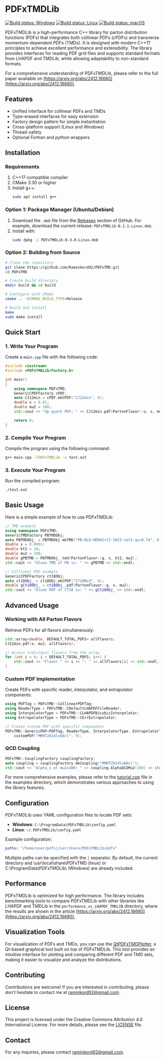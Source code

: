 # PDFxTMDLib

<!-- AppVeyor Build Status Badges -->
[![Build status: Windows](https://ci.appveyor.com/api/projects/status/github/Raminkord92/PDFxTMD?branch=main&svg=true&job=Image:Visual%20Studio%202019)](https://ci.appveyor.com/project/Raminkord92/PDFxTMD)
[![Build status: Linux](https://ci.appveyor.com/api/projects/status/github/Raminkord92/PDFxTMD?branch=main&svg=true&job=Image:Ubuntu2204)](https://ci.appveyor.com/project/Raminkord92/PDFxTMD)
[![Build status: macOS](https://ci.appveyor.com/api/projects/status/github/Raminkord92/PDFxTMD?branch=main&svg=true&job=Image:macOS)](https://ci.appveyor.com/project/Raminkord92/PDFxTMD)

PDFxTMDLib is a high-performance C++ library for parton distribution functions (PDFs) that integrates both collinear PDFs (cPDFs) and transverse momentum-dependent PDFs (TMDs). It is designed with modern C++17 principles to achieve excellent performance and extensibility. The library provides interfaces for reading PDF grid files and supports standard formats from LHAPDF and TMDLib, while allowing adaptability to non-standard formats.

For a comprehensive understanding of PDFxTMDLib, please refer to the full paper available on [https://arxiv.org/abs/2412.16680](https://arxiv.org/abs/2412.16680).


## Features

- Unified interface for collinear PDFs and TMDs
- Type-erased interfaces for easy extension
- Factory design pattern for simple instantiation
- Cross-platform support (Linux and Windows)
- Thread-safety
- Optional Fortran and python wrappers

## Installation

### Requirements
1. C++17 compatible compiler
2. CMake 3.30 or higher
3. Install g++:
   ```bash
   sudo apt install g++
   ```
### Option 1: Package Manager (Ubuntu/Debian)

1. Download the `.deb` file from the [Releases](https://github.com/Raminkord92/PDFxTMD/releases) section of GitHub. For example, download the current release: `PDFxTMDLib-0.1.1-Linux.deb`.
2. Install with:
   ```bash
   sudo dpkg -i PDFxTMDLib-0.3.0-Linux.deb
   ```

### Option 2: Building from Source

```bash
# Clone the repository
git clone https://github.com/Raminkord92/PDFxTMD.git
cd PDFxTMD

# Create build directory
mkdir build && cd build

# Configure with CMake
cmake .. -DCMAKE_BUILD_TYPE=Release

# Build and install
make
sudo make install
```

## Quick Start

### 1. Write Your Program
Create a `main.cpp` file with the following code:

```cpp
#include <iostream>
#include <PDFxTMDLib/Factory.h>

int main()
{
    using namespace PDFxTMD;
    GenericCPDFFactory cPDF;
    auto CJ12min = cPDF.mkCPDF("CJ12min", 0);
    double x = 0.01;
    double mu2 = 100;
    std::cout << "Up quark PDF: " << CJ12min.pdf(PartonFlavor::u, x, mu2) << std::endl;

    return 0;
}
```

### 2. Compile Your Program
Compile the program using the following command:
```bash
g++ main.cpp -lPDFxTMDLib -o test.out
```

### 3. Execute Your Program
Run the compiled program:
```bash
./test.out
```

## Basic Usage

Here is a simple example of how to use PDFxTMDLib:

```cpp
// TMD example
using namespace PDFxTMD;
GenericTMDFactory PBTMDObj;
auto PBTMDObj_ = PBTMDObj.mkTMD("PB-NLO-HERAI+II-2023-set2-qs=0.74", 0);
double x = 0.0001;
double kt2 = 10;
double mu2 = 100;
double gPBTMD = PBTMDObj_.tmd(PartonFlavor::g, x, kt2, mu2);
std::cout << "Gluon TMD of PB is: " << gPBTMD << std::endl;

// Collinear PDF example
GenericCPDFFactory ct18Obj;
auto ct18Obj_ = ct18Obj.mkCPDF("CT18NLO", 0);
double gCt18Obj_ = ct18Obj_.pdf(PartonFlavor::g, x, mu2);
std::cout << "Gluon PDF of CT18 is: " << gCt18Obj_ << std::endl;
```

## Advanced Usage

### Working with All Parton Flavors

Retrieve PDFs for all flavors simultaneously:

```cpp
std::array<double, DEFAULT_TOTAL_PDFS> allFlavors;
CJ12min.pdf(x, mu2, allFlavors);

// Access individual flavors from the array
for (int i = 0; i < DEFAULT_TOTAL_PDFS; i++) {
    std::cout << "Flavor " << i << ": " << allFlavors[i] << std::endl;
}
```

### Custom PDF Implementation

Create PDFs with specific reader, interpolator, and extrapolator components:

```cpp
using PDFTag = PDFxTMD::CollinearPDFTag;
using ReaderType = PDFxTMD::CDefaultLHAPDFFileReader;
using InterpolatorType = PDFxTMD::CLHAPDFBicubicInterpolator;
using ExtrapolatorType = PDFxTMD::CErrExtrapolator;

// Create custom PDF with specific components
PDFxTMD::GenericPDF<PDFTag, ReaderType, InterpolatorType, ExtrapolatorType> 
    customPDF("MMHT2014lo68cl", 0);
```

### QCD Coupling

```cpp
PDFxTMD::CouplingFactory couplingFactory;
auto coupling = couplingFactory.mkCoupling("MMHT2014lo68cl");
std::cout << "Alpha_s at mu2=100: " << coupling.AlphaQCDMu2(100) << std::endl;
```

For more comprehensive examples, please refer to the [tutorial.cpp](examples/tutorial.cpp) file in the examples directory, which demonstrates various approaches to using the library features.

## Configuration

PDFxTMDLib uses YAML configuration files to locate PDF sets:

- **Windows**: `C:\ProgramData\PDFxTMDLib\config.yaml`
- **Linux**: `~/.PDFxTMDLib/config.yaml`

Example configuration:
```yaml
paths: "/home/user/pdfs|/usr/share/PDFxTMDLib/pdfs"
```

Multiple paths can be specified with the `|` separator. By default, the current directory and \usr\local\share\PDFxTMD (linux) or C:\ProgramData\PDFxTMDLib\ (Windows) are already included.

## Performance

PDFxTMDLib is optimized for high performance. The library includes benchmarking tools to compare PDFxTMDLib with other libraries like LHAPDF and TMDLib in the `performance_vs_LHAPDF_TMDLIB` directory, where the results are shown in the article [https://arxiv.org/abs/2412.16680](https://arxiv.org/abs/2412.16680), 

## Visualization Tools

For visualization of PDFs and TMDs, you can use the [QtPDFxTMDPlotter](https://github.com/Raminkord92/QtPDFxTMDPlotter), a Qt-based graphical tool built on top of PDFxTMDLib. This tool provides an intuitive interface for plotting and comparing different PDF and TMD sets, making it easier to visualize and analyze the distributions.

## Contributing

Contributions are welcome! If you are interested in contributing, please don't hesitate to contact me at [raminkord92@gmail.com](mailto:raminkord92@gmail.com).

## License

This project is licensed under the Creative Commons Attribution 4.0 International License. For more details, please see the [LICENSE](LICENSE) file.

## Contact

For any inquiries, please contact [raminkord92@gmail.com](mailto:raminkord92@gmail.com).
